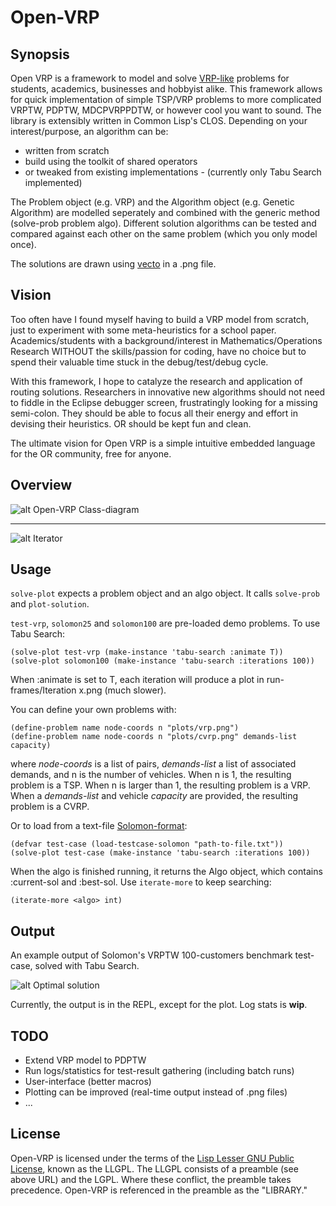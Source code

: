 # Open-VRP

## Synopsis

Open VRP is a framework to model and solve [VRP-like](http://neo.lcc.uma.es/radi-aeb/WebVRP/) problems for students, academics, businesses and hobbyist alike. This framework allows for quick implementation of simple TSP/VRP problems to more complicated VRPTW, PDPTW, MDCPVRPPDTW, or however cool you want to sound. The library is extensibly written in Common Lisp's CLOS. Depending on your interest/purpose, an algorithm can be:

* written from scratch
* build using the toolkit of shared operators
* or tweaked from existing implementations - (currently only Tabu Search implemented)

The Problem object (e.g. VRP) and the Algorithm object (e.g. Genetic Algorithm) are modelled seperately and combined with the generic method (solve-prob problem algo). Different solution algorithms can be tested and compared against each other on the same problem (which you only model once).

The solutions are drawn using [vecto](http://www.xach.com/lisp/vecto/) in a .png file.

## Vision

Too often have I found myself having to build a VRP model from scratch, just to experiment with some meta-heuristics for a school paper. Academics/students with a background/interest in Mathematics/Operations Research WITHOUT the skills/passion for coding, have no choice but to spend their valuable time stuck in the debug/test/debug cycle.

With this framework, I hope to catalyze the research and application of routing solutions. Researchers in innovative new algorithms should not need to fiddle in the Eclipse debugger screen, frustratingly looking for a missing semi-colon. They should be able to focus all their energy and effort in devising their heuristics. OR should be kept fun and clean.

The ultimate vision for Open VRP is a simple intuitive embedded language for the OR community, free for anyone.

## Overview

![alt Open-VRP Class-diagram](https://github.com/mck-/Open-VRP/blob/master/class-diagram.png?raw=true "Open-VRP Class-diagram")

---

![alt Iterator](https://github.com/mck-/Open-VRP/blob/master/iterator.png?raw=true "Iterator")

## Usage

`solve-plot` expects a problem object and an algo object. It calls `solve-prob` and `plot-solution`.

`test-vrp`, `solomon25` and `solomon100` are pre-loaded demo problems. To use Tabu Search:

```
(solve-plot test-vrp (make-instance 'tabu-search :animate T))
(solve-plot solomon100 (make-instance 'tabu-search :iterations 100))
```

When :animate is set to T, each iteration will produce a plot in run-frames/Iteration x.png (much slower).

You can define your own problems with:

```
(define-problem name node-coords n "plots/vrp.png")
(define-problem name node-coords n "plots/cvrp.png" demands-list capacity)
```

where *node-coords* is a list of pairs, *demands-list* a list of associated demands, and n is the number of vehicles. When n is 1, the resulting problem is a TSP. When n is larger than 1, the resulting problem is a VRP. When a *demands-list* and vehicle *capacity* are provided, the resulting problem is a CVRP.

Or to load from a text-file [Solomon-format](http://neo.lcc.uma.es/radi-aeb/WebVRP/index.html?/Problem_Instances/CVRPTWInstances.html):

```
(defvar test-case (load-testcase-solomon "path-to-file.txt"))
(solve-plot test-case (make-instance 'tabu-search :iterations 100))
```

When the algo is finished running, it returns the Algo object, which contains :current-sol and :best-sol. Use `iterate-more` to keep searching:

```
(iterate-more <algo> int)
```

## Output

An example output of Solomon's VRPTW 100-customers benchmark test-case, solved with Tabu Search.

![alt Optimal solution](https://github.com/mck-/Open-VRP/blob/master/plots/solomon100-optimal.png?raw=true "Optimal solution")

Currently, the output is in the REPL, except for the plot. Log stats is **wip**.

## TODO

* Extend VRP model to PDPTW
* Run logs/statistics for test-result gathering (including batch runs)
* User-interface (better macros)
* Plotting can be improved (real-time output instead of .png files)
* ...

## License

Open-VRP is licensed under the terms of the [Lisp Lesser GNU
Public License](http://opensource.franz.com/preamble.html), known as
the LLGPL.  The LLGPL consists of a preamble (see above URL) and the
LGPL.  Where these conflict, the preamble takes precedence. 
Open-VRP is referenced in the preamble as the "LIBRARY."
